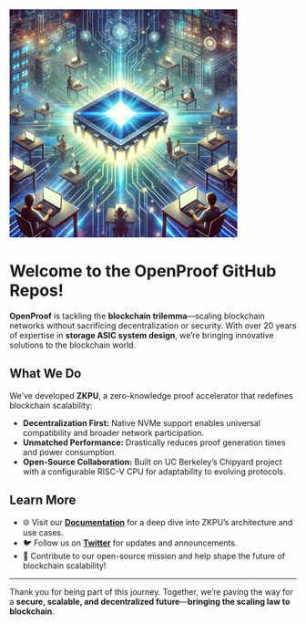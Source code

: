 <img src="github_readme.png" alt="OpenProof Banner" width="400">  

# Welcome to the OpenProof GitHub Repos!  

**OpenProof** is tackling the **blockchain trilemma**—scaling blockchain networks without sacrificing decentralization or security. With over 20 years of expertise in **storage ASIC system design**, we’re bringing innovative solutions to the blockchain world.  

## What We Do  
We’ve developed **ZKPU**, a zero-knowledge proof accelerator that redefines blockchain scalability:  
- **Decentralization First:** Native NVMe support enables universal compatibility and broader network participation.  
- **Unmatched Performance:** Drastically reduces proof generation times and power consumption.  
- **Open-Source Collaboration:** Built on UC Berkeley’s Chipyard project with a configurable RISC-V CPU for adaptability to evolving protocols.  

## Learn More  
- 🌐 Visit our **[Documentation](https://docs.open-proof.com/)** for a deep dive into ZKPU’s architecture and use cases.  
- 🐦 Follow us on **[Twitter](https://x.com/OpenProof_ZKP)** for updates and announcements.  
- 🚀 Contribute to our open-source mission and help shape the future of blockchain scalability!  

---

Thank you for being part of this journey. Together, we’re paving the way for a **secure, scalable, and decentralized future**—**bringing the scaling law to blockchain**.